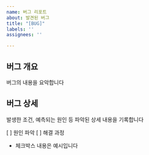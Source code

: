 ```yaml
---
name: 버그 리포트
about: 발견된 버그
title: "[BUG]"
labels: ''
assignees: ''

---
```


## 버그 개요

버그의 내용을 요악합니다

## 버그 상세

발생한 조건, 예측되는 원인 등 파악된 상세 내용을 기록합니다

[ ] 원인 파악
[ ] 해결 과정
* 체크박스 내용은 예시입니다
